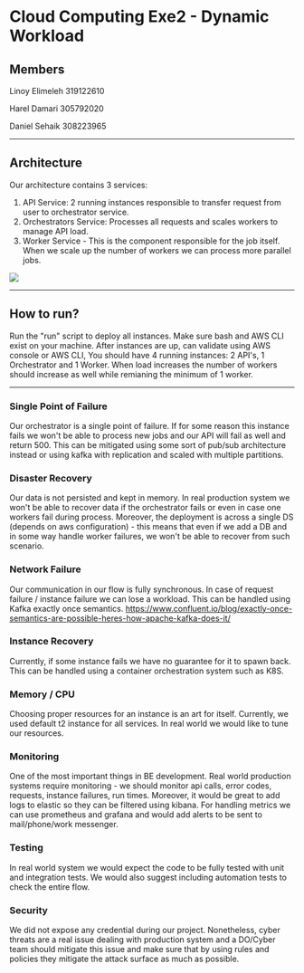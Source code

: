 # Cloud Computing Exe2 - Dynamic Workload


## Members

Linoy Elimeleh 319122610

Harel Damari 305792020

Daniel Sehaik 308223965


---

## Architecture
Our architecture contains 3 services:
1. API Service: 2 running instances responsible to transfer request from user to orchestrator service.
2. Orchestrators Service: Processes all requests and scales workers to manage API load. 
3. Worker Service - This is the component responsible for the job itself. When we scale up the number of workers we can process more parallel jobs.

 
![](arch.png)

---

## How to run?
Run the "run" script to deploy all instances.
Make sure bash and AWS CLI exist on your machine.
After instances are up, can validate using AWS console or AWS CLI, 
You should have 4 running instances: 2 API's, 1 Orchestrator and 1 Worker.
When load increases the number of workers should increase as well while remianing the minimum of 1 worker.


---

### Single Point of Failure
Our orchestrator is a single point of failure. If for some reason this instance fails we won't be able to process new jobs and our API will fail as well and return 500.
This can be mitigated using some sort of pub/sub architecture instead or using kafka with replication and scaled with multiple partitions.

### Disaster Recovery
Our data is not persisted and kept in memory. In real production system we won't be able to recover data if the orchestrator fails or even in case one workers fail during process.
Moreover, the deployment is across a single DS (depends on aws configuration) - this means that even if we add a DB and in some way handle worker failures, we won't be able to recover from such scenario.

### Network Failure
Our communication in our flow is fully synchronous. In case of request failure / instance failure we can lose a workload.
This can be handled using Kafka exactly once semantics.
https://www.confluent.io/blog/exactly-once-semantics-are-possible-heres-how-apache-kafka-does-it/

### Instance Recovery
Currently, if some instance fails we have no guarantee for it to spawn back.
This can be handled using a container orchestration system such as K8S.

### Memory / CPU
Choosing proper resources for an instance is an art for itself. Currently, we used default t2 instance for all services.
In real world we would like to tune our resources.

### Monitoring
One of the most important things in BE development. Real world production systems require monitoring - we should monitor api calls, error codes, requests, instance failures, run times.
Moreover, it would be great to add logs to elastic so they can be filtered using kibana.
For handling metrics we can use prometheus and grafana and would add alerts to be sent to mail/phone/work messenger.

### Testing
In real world system we would expect the code to be fully tested with unit and integration tests.
We would also suggest including automation tests to check the entire flow.

### Security
We did not expose any credential during our project. Nonetheless, cyber threats are a real issue dealing with production system and a DO/Cyber team should mitigate this issue and make sure that by using rules and policies they mitigate the attack surface as much as possible.